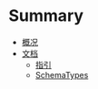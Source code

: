 # Summary

* [概况](README.md)
* [文档](docs/index.md)
  * [指引](docs/guide.md)
  * [SchemaTypes](docs/schematypes.md)